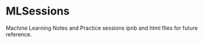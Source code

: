 # MLSessions
Machine Learning Notes and Practice sessions ipnb and html files for future reference.
